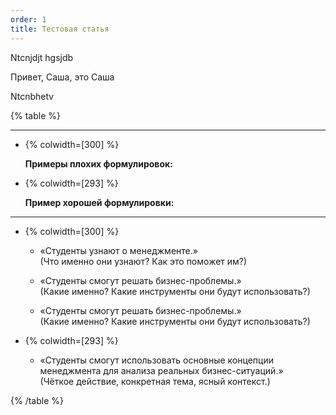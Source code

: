 ```yaml
---
order: 1
title: Тестовая статья
---
```


Ntcnjdjt hgsjdb



Привет, Саша, это Саша



Ntcnbhetv

{% table %}

---

*  {% colwidth=[300] %}

   **Примеры плохих формулировок:**

*  {% colwidth=[293] %}

   **Пример хорошей формулировки:**

---

*  {% colwidth=[300] %}

   -  «Студенты узнают о менеджменте.»\
      (Что именно они узнают? Как это поможет им?)

   -  «Студенты смогут решать бизнес-проблемы.»\
      (Какие именно? Какие инструменты они будут использовать?)

   -  «Студенты смогут решать бизнес-проблемы.»\
      (Какие именно? Какие инструменты они будут использовать?)

*  {% colwidth=[293] %}

   -  «Студенты смогут использовать основные концепции менеджмента для анализа реальных бизнес-ситуаций.»\
      (Чёткое действие, конкретная тема, ясный контекст.)

{% /table %}
